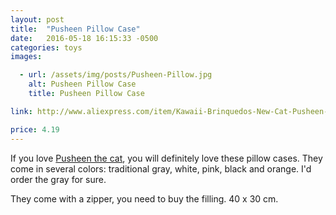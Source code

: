 ```yaml
---
layout: post
title:  "Pusheen Pillow Case"
date:   2016-05-18 16:15:33 -0500
categories: toys
images:

  - url: /assets/img/posts/Pusheen-Pillow.jpg
    alt: Pusheen Pillow Case
    title: Pusheen Pillow Case

link: http://www.aliexpress.com/item/Kawaii-Brinquedos-New-Cat-Pusheen-Pillow-With-Zipper-Only-Skin-Without-PP-Cotton-Biscuits-Kids-Toys/32380683464.html?ws_ab_test=searchweb201556_7,searchweb201602_4_10017_10021_507_10022_10020_9913_10009_10008_10018_10019_101,searchweb201603_7&btsid=367b95f7-0d01-40de-a0be-18cdead7c375

price: 4.19
---
```



If you love <a href="http://www.pusheen.com/" target="_blank">Pusheen the cat</a>, you will definitely love these pillow cases. They come in several colors: traditional gray, white, pink, black and orange. I'd order the gray for sure.

They come with a zipper, you need to buy the filling. 40 x 30 cm.